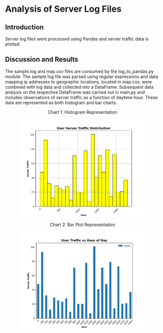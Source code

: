 # Analysis of Server Log Files

## Introduction
Server log files were processed using Pandas and server traffic data is plotted.

## Discussion and Results
The sample.log and map.csv files are consumed by the log_to_pandas.py module.
The sample log file was parsed using regular expressions and data mapping ip
addresses to geographic locations, located in map.csv, were combined with log data
and collected into a DataFrame. Subsequent data analysis on the respective DataFrame was carried out in main.py and includes observations of server traffic as a function of daytime hour. These data are represented as both histogram and bar charts.  

<div align="center">Chart 1: Histogram Representation</div>
<p align="center">
  <img src="/images/hist.png" alt="Histogram" style="height:auto; width:400px;"/>
</p>


<div align="center">Chart 2: Bar Plot Representation</div>
<p align="center">
  <img src="/images/bar.png" alt="Barchart" style="height:auto; width:400px;"/>
</p>
